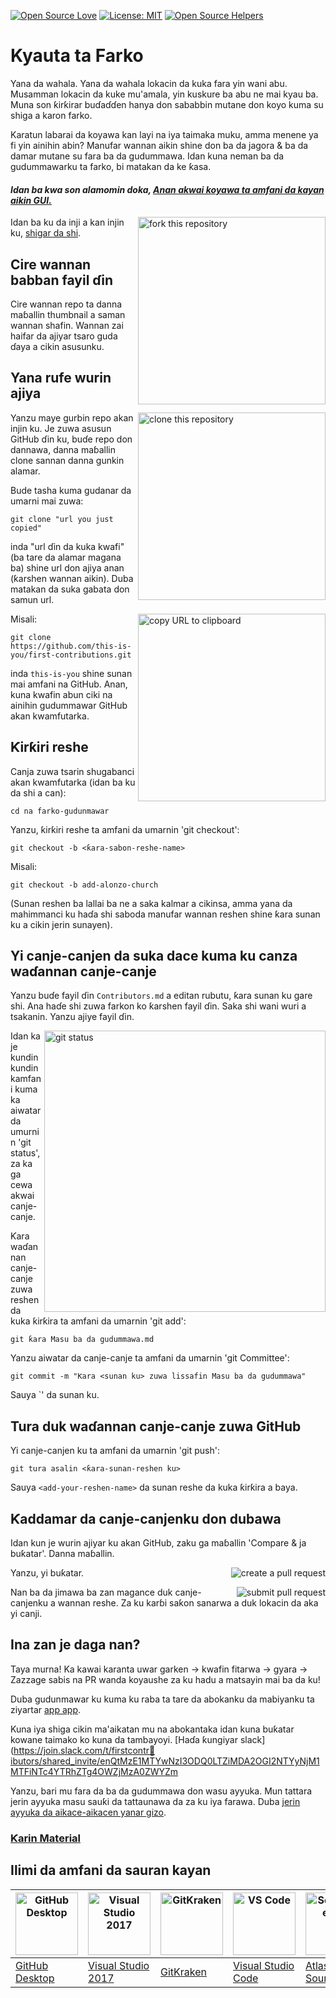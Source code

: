 [![Open Source Love](https://badges.frapsoft.com/os/v1/open-source.svg?v=103)](https://github.com/ellerbrock/open-source-badges/)
[![License: MIT](https://img.shields.io/badge/License-MIT-green.svg)](https://opensource.org/licenses/MIT)
[![Open Source Helpers](https://www.codetriage.com/roshanjossey/first-contributions/badges/users.svg)](https://www.codetriage.com/roshanjossey/first-contributions)

# Kyauta ta Farko

Yana da wahala. Yana da wahala lokacin da kuka fara yin wani abu. Musamman lokacin da kuke mu'amala, yin kuskure ba abu ne mai kyau ba. Muna son ƙirƙirar buɗaɗɗen hanya don sababbin mutane don koyo kuma su shiga a karon farko.

Karatun labarai da koyawa kan layi na iya taimaka muku, amma menene ya fi yin ainihin abin? Manufar wannan aikin shine don ba da jagora & ba da damar mutane su fara ba da gudummawa. Idan kuna neman ba da gudummawarku ta farko, bi matakan da ke ƙasa.

#### *Idan ba kwa son alamomin doka, [Anan akwai koyawa ta amfani da kayan aikin GUI.](#Koyo-don-amfani-wasu)*

<img align="right" width="300" src="https://firstcontributions.github.io/assets/Readme/fork.png" alt="fork this repository" />

Idan ba ku da inji a kan injin ku, [shigar da shi]( https://help.github.com/articles/set-up-git/).


## Cire wannan babban fayil ɗin

Cire wannan repo ta danna maɓallin thumbnail a saman wannan shafin. Wannan zai haifar da ajiyar tsaro guda ɗaya a cikin asusunku.

## Yana rufe wurin ajiya

<img align="right" width="300" src="https://firstcontributions.github.io/assets/Readme/clone.png" alt="clone this repository" />

Yanzu maye gurbin repo akan injin ku. Je zuwa asusun GitHub ɗin ku, buɗe repo don dannawa, danna maɓallin clone sannan danna gunkin alamar.

Bude tasha kuma gudanar da umarni mai zuwa:

```
git clone "url you just copied"
```

inda "url ɗin da kuka kwafi" (ba tare da alamar magana ba) shine url don ajiya anan (ƙarshen wannan aikin). Duba matakan da suka gabata don samun url.

<img align="right" width="300" src="https://firstcontributions.github.io/assets/Readme/copy-to-clipboard.png" alt="copy URL to clipboard" />

Misali:

```
git clone https://github.com/this-is-you/first-contributions.git
```

inda `this-is-you` shine sunan mai amfani na GitHub. Anan, kuna kwafin abun ciki na ainihin gudummawar GitHub akan kwamfutarka.

## Ƙirƙiri reshe

Canja zuwa tsarin shugabanci akan kwamfutarka (idan ba ku da shi a can):

```
cd na farko-gudunmawar
```

Yanzu, ƙirƙiri reshe ta amfani da umarnin 'git checkout':

```
git checkout -b <ƙara-sabon-reshe-name>
```

Misali:

```
git checkout -b add-alonzo-church
```

(Sunan reshen ba lallai ba ne a saka kalmar a cikinsa, amma yana da mahimmanci ku haɗa shi saboda manufar wannan reshen shine ƙara sunan ku a cikin jerin sunayen).

## Yi canje-canjen da suka dace kuma ku canza waɗannan canje-canje


Yanzu buɗe fayil ɗin `Contributors.md` a editan rubutu, ƙara sunan ku gare shi. Ana haɗe shi zuwa farkon ko ƙarshen fayil ɗin. Saka shi wani wuri a tsakanin. Yanzu ajiye fayil ɗin.

<img align="right" width="450" src="https://firstcontributions.github.io/assets/Readme/git-status.png" alt="git status" />

Idan ka je kundin kundin kamfani kuma ka aiwatar da umurnin 'git status', za ka ga cewa akwai canje-canje.


Ƙara waɗannan canje-canje zuwa reshen da kuka ƙirƙira ta amfani da umarnin 'git add':

```
git ƙara Masu ba da gudummawa.md
```

Yanzu aiwatar da canje-canje ta amfani da umarnin 'git Committee':

```
git commit -m "Ƙara <sunan ku> zuwa lissafin Masu ba da gudummawa"
```
Sauya `<sunan ku>' da sunan ku.

## Tura duk waɗannan canje-canje zuwa GitHub


Yi canje-canjen ku ta amfani da umarnin 'git push':

```
git tura asalin <ƙara-sunan-reshen ku>
```

Sauya `<add-your-reshen-name>` da sunan reshe da kuka ƙirƙira a baya.

## Ƙaddamar da canje-canjenku don dubawa


Idan kun je wurin ajiyar ku akan GitHub, zaku ga maɓallin 'Compare & ja buƙatar'. Danna maɓallin.

<img style="float: right;" src="https://firstcontributions.github.io/assets/Readme/compare-and-pull.png" alt="create a pull request" />

Yanzu, yi buƙatar.

<img style="float: right;" src="https://firstcontributions.github.io/assets/Readme/submit-pull-request.png" alt="submit pull request" />

Nan ba da jimawa ba zan magance duk canje-canjenku a wannan reshe. Za ku karɓi saƙon sanarwa a duk lokacin da aka yi canji.

## Ina zan je daga nan?

Taya murna! Ka kawai karanta uwar garken -> kwafin fitarwa -> gyara -> Zazzage sabis na PR wanda koyaushe za ku hadu a matsayin mai ba da ku!

Duba gudunmawar ku kuma ku raba ta tare da abokanku da mabiyanku ta ziyartar [app app](https://firstcontributions.github.io/#social-share).

Kuna iya shiga cikin ma'aikatan mu na abokantaka idan kuna buƙatar kowane taimako ko kuna da tambayoyi. [Haɗa ƙungiyar slack](https://join.slack.com/t/firstcontr🏴ibutors/shared_invite/enQtMzE1MTYwNzI3ODQ0LTZiMDA2OGI2NTYyNjM1MTFiNTc4YTRhZTg4OWZjMzA0ZWYZm

Yanzu, bari mu fara da ba da gudummawa don wasu ayyuka. Mun tattara jerin ayyuka masu sauƙi da tattaunawa da za ku iya farawa. Duba [jerin ayyuka da aikace-aikacen yanar gizo](https://firstcontributions.github.io/#project-list).


### [Ƙarin Material](../additional-material/git_workflow_scenarios/additional-material.md)

## Ilimi da amfani da sauran kayan

| <a href="../gui-tool-tutorials/github-desktop-tutorial.md"><img alt="GitHub Desktop" src="https://desktop.github.com/images/desktop-icon.svg" width="100"></a> | <a href="../gui-tool-tutorials/github-windows-vs2017-tutorial.md"><img alt="Visual Studio 2017" src="https://upload.wikimedia.org/wikipedia/commons/c/cd/Visual_Studio_2017_Logo.svg" width="100"></a> | <a href="../gui-tool-tutorials/gitkraken-tutorial.md"><img alt="GitKraken" src="https://firstcontributions.github.io/assets/gui-tool-tutorials/gitkraken-tutorial/gk-icon.png" width="100"></a> | <a href="../gui-tool-tutorials/github-windows-vs-code-tutorial.md"><img alt="VS Code" src="https://upload.wikimedia.org/wikipedia/commons/1/1c/Visual_Studio_Code_1.35_icon.png" width=100></a> | <a href="../gui-tool-tutorials/sourcetree-macos-tutorial.md"><img alt="Sourcetree App" src="https://wac-cdn.atlassian.com/dam/jcr:81b15cde-be2e-4f4a-8af7-9436f4a1b431/Sourcetree-icon-blue.svg" width=100></a> | <a href="../gui-tool-tutorials/github-windows-intellij-tutorial.md"><img alt="IntelliJ IDEA" src="https://upload.wikimedia.org/wikipedia/commons/thumb/9/9c/IntelliJ_IDEA_Icon.svg/512px-IntelliJ_IDEA_Icon.svg.png" width=100></a> |
| --- | --- | --- | --- | --- | --- |
| [GitHub Desktop](../gui-tool-tutorials/github-desktop-tutorial.md) | [Visual Studio 2017](../gui-tool-tutorials/github-windows-vs2017-tutorial.md) | [GitKraken](../gui-tool-tutorials/gitkraken-tutorial.md) | [Visual Studio Code](../gui-tool-tutorials/github-windows-vs-code-tutorial.md) | [Atlassian Sourcetree](../gui-tool-tutorials/sourcetree-macos-tutorial.md) | [IntelliJ IDEA](../gui-tool-tutorials/github-windows-intellij-tutorial.md) |
